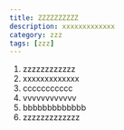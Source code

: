 ```yaml
---
title: ZZZZZZZZZZ
description: xxxxxxxxxxxxx
category: zzz
tags: [zzz]
---
```

1. zzzzzzzzzzzz
2. xxxxxxxxxxxxx
3. ccccccccccc
4. vvvvvvvvvvvv
5. bbbbbbbbbbbbb
6. zzzzzzzzzzzzz